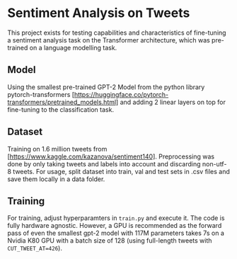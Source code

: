 # Sentiment Analysis on Tweets
This project exists for testing capabilities and characteristics of fine-tuning a sentiment analysis task on 
the Transformer architecture, which was pre-trained on a language modelling task.

## Model
Using the smallest pre-trained GPT-2 Model from the python library pytorch-transformers 
[https://huggingface.co/pytorch-transformers/pretrained_models.html] and adding 2 linear layers on top
for fine-tuning to the classification task.


## Dataset
Training on 1.6 million tweets from [https://www.kaggle.com/kazanova/sentiment140].
Preprocessing was done by only taking tweets and labels into account and discarding non-utf-8 tweets.
For usage, split dataset into train, val and test sets in .csv files and save them locally in a data folder.

## Training
For training, adjust hyperparamters in `train.py` and execute it.
The code is fully hardware agnostic. However, a GPU is recommended as the forward pass of even the smallest 
gpt-2 model with 117M parameters takes 7s on a Nvidia K80 GPU with a batch size of 128 (using full-length 
tweets with `CUT_TWEET_AT=426`). 

